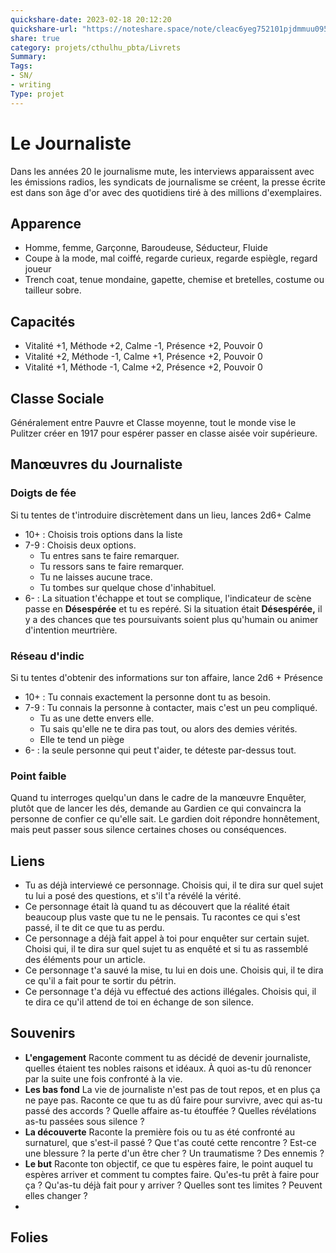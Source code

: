 ```yaml
---
quickshare-date: 2023-02-18 20:12:20
quickshare-url: "https://noteshare.space/note/cleac6yeg752101pjdmmuu095#6AywVz9gs8kjJaZg2uPRNCwp14nD3a0QUlbDUPKsUS0"
share: true 
category: projets/cthulhu_pbta/Livrets
Summary: 
Tags:
- SN/
- writing
Type: projet
---
```

# Le Journaliste

Dans les années 20 le journalisme mute, les interviews apparaissent avec les émissions radios, les syndicats de journalisme se créent, la presse écrite est dans son âge d'or avec des quotidiens tiré à des millions d'exemplaires.

## Apparence

- Homme, femme, Garçonne, Baroudeuse, Séducteur, Fluide
- Coupe à la mode, mal coiffé, regarde curieux, regarde espiègle, regard joueur
- Trench coat, tenue mondaine, gapette, chemise et bretelles, costume ou tailleur sobre.

## Capacités

- Vitalité +1, Méthode +2, Calme -1, Présence +2, Pouvoir 0
- Vitalité +2, Méthode -1, Calme +1, Présence +2, Pouvoir 0
- Vitalité +1, Méthode -1, Calme +2, Présence +2, Pouvoir 0

## Classe Sociale

Généralement entre Pauvre et Classe moyenne, tout le monde vise le Pulitzer créer en 1917 pour espérer passer en classe aisée voir supérieure.

## Manœuvres du Journaliste

### Doigts de fée

Si tu tentes de t'introduire discrètement dans un lieu, lances 2d6+ Calme

- 10+ : Choisis trois options dans la liste
- 7-9 : Choisis deux options.
	- Tu entres sans te faire remarquer.
	- Tu ressors sans te faire remarquer.
	- Tu ne laisses aucune trace. 
	- Tu tombes sur quelque chose d'inhabituel.
- 6- : La situation t'échappe et tout se complique, l'indicateur de scène passe en **Désespérée** et tu es repéré. Si la situation était **Désespérée,** il y a des chances que tes poursuivants soient plus qu'humain ou animer d'intention meurtrière.

### Réseau d'indic

Si tu tentes d'obtenir des informations sur ton affaire, lance 2d6 + Présence

- 10+ : Tu connais exactement la personne dont tu as besoin.
- 7-9 : Tu connais la personne à contacter, mais c'est un peu compliqué.
	- Tu as une dette envers elle.
	- Tu sais qu'elle ne te dira pas tout, ou alors des demies vérités.
	- Elle te tend un piège
- 6- : la seule personne qui peut t'aider, te déteste par-dessus tout.

### Point faible

Quand tu interroges quelqu'un dans le cadre de la manœuvre Enquêter, plutôt que de lancer les dés, demande au Gardien ce qui convaincra la personne de confier ce qu'elle sait. Le gardien doit répondre honnêtement, mais peut passer sous silence certaines choses ou conséquences.

## Liens

- Tu as déjà interviewé ce personnage. Choisis qui, il te dira sur quel sujet tu lui a posé des questions, et s'il t'a révélé la vérité.
- Ce personnage était là quand tu as découvert que la réalité était beaucoup plus vaste que tu ne le pensais. Tu racontes ce qui s'est passé, il te dit ce que tu as perdu.
- Ce personnage a déjà fait appel à toi pour enquêter sur certain sujet. Choisi qui, il te dira sur quel sujet tu as enquêté et si tu as rassemblé des éléments pour un article.
- Ce personnage t'a sauvé la mise, tu lui en dois une. Choisis qui, il te dira ce qu'il a fait pour te sortir du pétrin.
- Ce personnage t'a déjà vu effectué des actions illégales. Choisis qui, il te dira ce qu'il attend de toi en échange de son silence.


## Souvenirs

- **L'engagement**
  Raconte comment tu as décidé de devenir journaliste, quelles étaient tes nobles raisons et idéaux. À quoi as-tu dû renoncer par la suite une fois confronté à la vie.
- **Les bas fond**
  La vie de journaliste n'est pas de tout repos, et en plus ça ne paye pas. Raconte ce que tu as dû faire pour survivre, avec qui as-tu passé des accords ? Quelle affaire as-tu étouffée ? Quelles révélations as-tu passées sous silence ? 
- **La découverte**
  Raconte la première fois ou tu as été confronté au surnaturel, que s'est-il passé ? Que t'as couté cette rencontre ? Est-ce une blessure ? la perte d'un être cher ? Un traumatisme ? Des ennemis ?
- **Le but**
  Raconte ton objectif, ce que tu espères faire, le point auquel tu espères arriver et comment tu comptes faire. Qu'es-tu prêt à faire pour ça ? Qu'as-tu déjà fait pour y arriver ? Quelles sont tes limites ? Peuvent elles changer ?
- 

## Folies